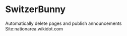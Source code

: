 # SwitzerBunny  
Automatically delete pages and publish announcements  
Site:nationarea.wikidot.com  
